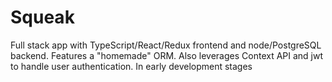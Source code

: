 # Squeak
Full stack app with TypeScript/React/Redux frontend and node/PostgreSQL backend. Features a "homemade" ORM. Also leverages Context API and jwt to handle user authentication. In early development stages